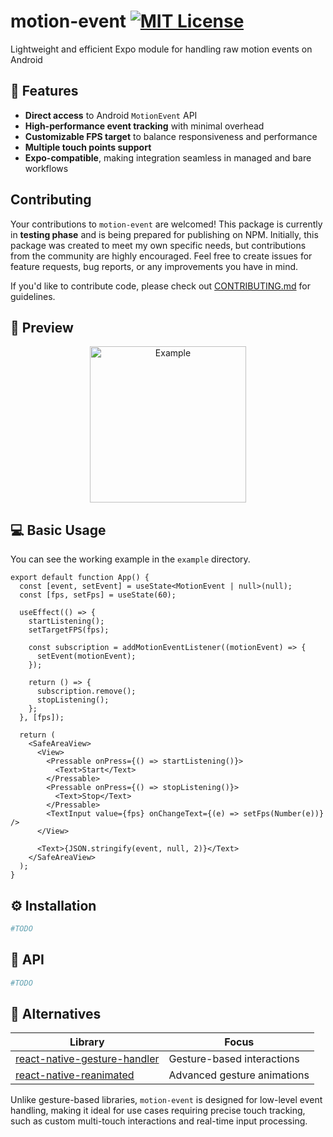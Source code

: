 # motion-event [![MIT License](https://img.shields.io/badge/License-MIT-green.svg)](https://choosealicense.com/licenses/mit/)

Lightweight and efficient Expo module for handling raw motion events on Android

## 🚀 Features

- **Direct access** to Android `MotionEvent` API
- **High-performance event tracking** with minimal overhead
- **Customizable FPS target** to balance responsiveness and performance
- **Multiple touch points support**
- **Expo-compatible**, making integration seamless in managed and bare workflows

## Contributing

Your contributions to `motion-event` are welcomed! This package is currently in **testing phase** and is being prepared for publishing on NPM. Initially, this package was created to meet my own specific needs, but contributions from the community are highly encouraged. Feel free to create issues for feature requests, bug reports, or any improvements you have in mind.

If you'd like to contribute code, please check out [CONTRIBUTING.md](CONTRIBUTING.md) for guidelines.

## 🎨 Preview

<p align="center">
  <img alt="Example" src="readme-assets/example.gif" width="250"/>
</p>

## 💻 Basic Usage

You can see the working example in the `example` directory.

```tsx
export default function App() {
  const [event, setEvent] = useState<MotionEvent | null>(null);
  const [fps, setFps] = useState(60);

  useEffect(() => {
    startListening();
    setTargetFPS(fps);

    const subscription = addMotionEventListener((motionEvent) => {
      setEvent(motionEvent);
    });

    return () => {
      subscription.remove();
      stopListening();
    };
  }, [fps]);

  return (
    <SafeAreaView>
      <View>
        <Pressable onPress={() => startListening()}>
          <Text>Start</Text>
        </Pressable>
        <Pressable onPress={() => stopListening()}>
          <Text>Stop</Text>
        </Pressable>
        <TextInput value={fps} onChangeText={(e) => setFps(Number(e))} />
      </View>

      <Text>{JSON.stringify(event, null, 2)}</Text>
    </SafeAreaView>
  );
}
```

## ⚙️ Installation

```sh
#TODO
```

## 🔨 API

```sh
#TODO
```

## 🤔 Alternatives

| Library                                                                                          | Focus                       |
| ------------------------------------------------------------------------------------------------ | --------------------------- |
| [react-native-gesture-handler](https://github.com/software-mansion/react-native-gesture-handler) | Gesture-based interactions  |
| [react-native-reanimated](https://github.com/software-mansion/react-native-reanimated)           | Advanced gesture animations |

Unlike gesture-based libraries, `motion-event` is designed for low-level event handling, making it ideal for use cases requiring precise touch tracking, such as custom multi-touch interactions and real-time input processing.
